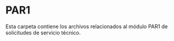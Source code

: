 # PAR1

Esta carpeta contiene los archivos relacionados al módulo PAR1 de solicitudes de servicio técnico.
